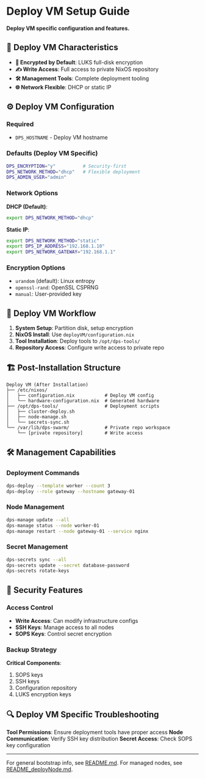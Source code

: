 # Deploy VM Setup Guide

**Deploy VM specific configuration and features.**

## 🎯 Deploy VM Characteristics

- **🔐 Encrypted by Default**: LUKS full-disk encryption
- **✍️ Write Access**: Full access to private NixOS repository
- **🛠️ Management Tools**: Complete deployment tooling
- **🌐 Network Flexible**: DHCP or static IP

## ⚙️ Deploy VM Configuration

### Required
- `DPS_HOSTNAME` - Deploy VM hostname

### Defaults (Deploy VM Specific)
```bash
DPS_ENCRYPTION="y"          # Security-first
DPS_NETWORK_METHOD="dhcp"   # Flexible deployment
DPS_ADMIN_USER="admin"
```

### Network Options

**DHCP (Default)**:
```bash
export DPS_NETWORK_METHOD="dhcp"
```

**Static IP**:
```bash
export DPS_NETWORK_METHOD="static"
export DPS_IP_ADDRESS="192.168.1.10"
export DPS_NETWORK_GATEWAY="192.168.1.1"
```

### Encryption Options
- `urandom` (default): Linux entropy
- `openssl-rand`: OpenSSL CSPRNG  
- `manual`: User-provided key

## 🔄 Deploy VM Workflow

1. **System Setup**: Partition disk, setup encryption
2. **NixOS Install**: Use `deployVM/configuration.nix`
3. **Tool Installation**: Deploy tools to `/opt/dps-tools/`
4. **Repository Access**: Configure write access to private repo

## 🏗️ Post-Installation Structure

```
Deploy VM (After Installation)
├── /etc/nixos/
│   ├── configuration.nix           # Deploy VM config
│   └── hardware-configuration.nix  # Generated hardware
├── /opt/dps-tools/                 # Deployment scripts
│   ├── cluster-deploy.sh
│   ├── node-manage.sh
│   └── secrets-sync.sh
└── /var/lib/dps-swarm/             # Private repo workspace
    └── [private repository]        # Write access
```

## 🛠️ Management Capabilities

### Deployment Commands
```bash
dps-deploy --template worker --count 3
dps-deploy --role gateway --hostname gateway-01
```

### Node Management
```bash
dps-manage update --all
dps-manage status --node worker-01
dps-manage restart --node gateway-01 --service nginx
```

### Secret Management
```bash
dps-secrets sync --all
dps-secrets update --secret database-password
dps-secrets rotate-keys
```

## 🔐 Security Features

### Access Control
- **Write Access**: Can modify infrastructure configs
- **SSH Keys**: Manage access to all nodes
- **SOPS Keys**: Control secret encryption

### Backup Strategy
**Critical Components**:
1. SOPS keys
2. SSH keys  
3. Configuration repository
4. LUKS encryption keys

## 🔍 Deploy VM Specific Troubleshooting

**Tool Permissions**: Ensure deployment tools have proper access
**Node Communication**: Verify SSH key distribution
**Secret Access**: Check SOPS key configuration

---

For general bootstrap info, see [README.md](README.md). For managed nodes, see [README_deployNode.md](README_deployNode.md).
